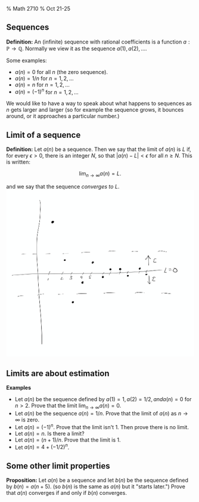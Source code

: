 % Math 2710
% Oct 21-25

## Sequences

**Definition:** An (infinite) sequence with rational coefficients is a function $a:\mathbb{P}\to\mathbb{Q}$.  Normally we view
it as the sequence $a(1),a(2),\ldots$.

Some examples:

- $a(n)=0$ for all $n$ (the zero sequence).
- $a(n)=1/n$ for $n=1,2,\ldots$
- $a(n)=n$ for $n=1,2,\ldots$
- $a(n)=(-1)^n$ for $n=1,2,\ldots$

We would like to have a way to speak about what happens to sequences as $n$ gets larger and larger (so for example the sequence
grows, it bounces around, or it approaches a particular number.)

## Limit of a sequence

**Definition:** Let $a(n)$ be a sequence.  Then we say that the limit of $a(n)$ is $L$ if, for every $\epsilon>0$, there is an integer
$N$, so that $|a(n)-L|<\epsilon$ for all $n\ge N$.   This is written:

$$
\lim_{n\to\infty} a(n)=L.
$$

and we say that the sequence *converges to $L$*.
![](seq.png)

## Limits are about estimation

**Examples** 

- Let $a(n)$ be the sequence defined by $a(1)=1, a(2)=1/2, and a(n)=0$ for $n>2$.  Prove that the limit $\lim_{n\to\infty} a(n)=0$.
- Let $a(n)$ be the sequence $a(n)=1/n$.  Prove that the limit of $a(n)$ as $n\to\infty$ is zero.
- Let $a(n)=(-1)^{n}$.  Prove that the limit isn't $1$.  Then prove there is no limit.
- Let $a(n)=n$.  Is there a limit?
- Let $a(n)=(n+1)/n$.  Prove that the limit is $1$.
- Let $a(n)=4+(-1/2)^{n}$.  

## Some other limit properties

**Proposition:**
Let $a(n)$ be a sequence and let $b(n)$ be the sequence defined by $b(n)=a(n+5)$.  (so $b(n)$ is the same as $a(n)$ but it "starts later.")
Prove that $a(n)$ converges if and only if $b(n)$ converges.
